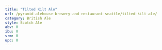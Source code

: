 ```yaml
---
title: "Tilted Kilt Ale"
url: /pyramid-alehouse-brewery-and-restaurant-seattle/tilted-kilt-ale/
category: British Ale
style: Scotch Ale
abv: 0
ibu: 0
srm: 0
upc: 0
---
```


